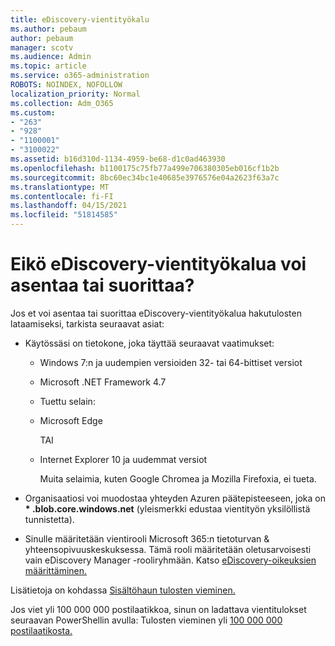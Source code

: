 ```yaml
---
title: eDiscovery-vientityökalu
ms.author: pebaum
author: pebaum
manager: scotv
ms.audience: Admin
ms.topic: article
ms.service: o365-administration
ROBOTS: NOINDEX, NOFOLLOW
localization_priority: Normal
ms.collection: Adm_O365
ms.custom:
- "263"
- "928"
- "1100001"
- "3100022"
ms.assetid: b16d310d-1134-4959-be68-d1c0ad463930
ms.openlocfilehash: b1100175c75fb77a499e706380305eb016cf1b2b
ms.sourcegitcommit: 8bc60ec34bc1e40685e3976576e04a2623f63a7c
ms.translationtype: MT
ms.contentlocale: fi-FI
ms.lasthandoff: 04/15/2021
ms.locfileid: "51814585"
---
```

# <a name="cant-install-or-run-the-ediscovery-export-tool"></a>Eikö eDiscovery-vientityökalua voi asentaa tai suorittaa?

Jos et voi asentaa tai suorittaa eDiscovery-vientityökalua hakutulosten lataamiseksi, tarkista seuraavat asiat:
  
- Käytössäsi on tietokone, joka täyttää seuraavat vaatimukset:

  - Windows 7:n ja uudempien versioiden 32- tai 64-bittiset versiot

  - Microsoft .NET Framework 4.7

  - Tuettu selain:

  - Microsoft Edge

    TAI

  - Internet Explorer 10 ja uudemmat versiot

    Muita selaimia, kuten Google Chromea ja Mozilla Firefoxia, ei tueta.

- Organisaatiosi voi muodostaa yhteyden Azuren päätepisteeseen, joka on **\* .blob.core.windows.net** (yleismerkki edustaa vientityön yksilöllistä tunnistetta).

- Sinulle määritetään vientirooli Microsoft 365:n tietoturvan &amp; yhteensopivuuskeskuksessa. Tämä rooli määritetään oletusarvoisesti vain eDiscovery Manager -rooliryhmään. Katso [eDiscovery-oikeuksien määrittäminen.](https://docs.microsoft.com/microsoft-365/compliance/assign-ediscovery-permissions)

Lisätietoja on kohdassa [Sisältöhaun tulosten vieminen.](https://docs.microsoft.com/microsoft-365/compliance/export-search-results)

Jos viet yli 100 000 000 postilaatikkoa, sinun on ladattava vientitulokset seuraavan PowerShellin avulla: Tulosten vieminen yli [100 000 000 postilaatikosta.](https://docs.microsoft.com/microsoft-365/compliance/export-search-results?view=o365-worldwide%23exporting-results-from-more-than-100000-mailboxes)